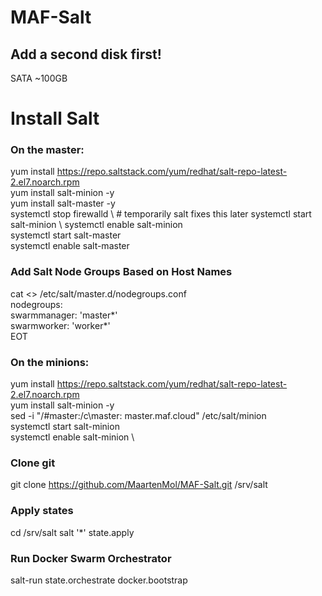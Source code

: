 # MAF-Salt
## Add a second disk first!
SATA ~100GB

# Install Salt
### On the master:
yum install https://repo.saltstack.com/yum/redhat/salt-repo-latest-2.el7.noarch.rpm \
yum install salt-minion -y \
yum install salt-master -y \
systemctl stop firewalld \   # temporarily salt fixes this later
systemctl start salt-minion \ 
systemctl enable salt-minion \
systemctl start salt-master \
systemctl enable salt-master 

### Add Salt Node Groups Based on Host Names
cat <<EOT >> /etc/salt/master.d/nodegroups.conf  \
nodegroups: \
  swarmmanager: 'master*' \
  swarmworker: 'worker*' \
EOT  
  
### On the minions:
yum install https://repo.saltstack.com/yum/redhat/salt-repo-latest-2.el7.noarch.rpm \
yum install salt-minion -y \
sed -i "/#master:/c\master: master.maf.cloud" /etc/salt/minion \
systemctl start salt-minion \
systemctl enable salt-minion \

### Clone git
git clone https://github.com/MaartenMol/MAF-Salt.git /srv/salt

### Apply states
cd /srv/salt
salt '*' state.apply

### Run Docker Swarm Orchestrator
salt-run state.orchestrate docker.bootstrap
